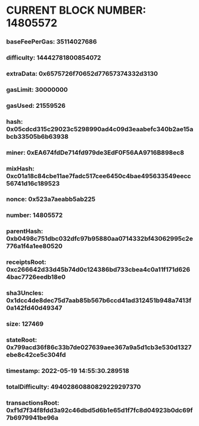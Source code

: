# CURRENT BLOCK NUMBER: 14805572

### baseFeePerGas: 35114027686
### difficulty: 14442781800854072
### extraData: 0x6575726f70652d77657374332d3130
### gasLimit: 30000000
### gasUsed: 21559526
### hash: 0x05cdcd315c29023c5298990ad4c09d3eaabefc340b2ae15abcb33505b6b63938
### miner: 0xEA674fdDe714fd979de3EdF0F56AA9716B898ec8
### mixHash: 0xc01a18c84cbe11ae7fadc517cee6450c4bae495633549eecc56741d16c189523
### nonce: 0x523a7aeabb5ab225
### number: 14805572
### parentHash: 0xb0498c751dbc032dfc97b95880aa0714332bf43062995c2e776a1f4a1ee80520
### receiptsRoot: 0xc266642d33d45b74d0c124386bd733cbea4c0a11f171d6264bac7726eedb18e0
### sha3Uncles: 0x1dcc4de8dec75d7aab85b567b6ccd41ad312451b948a7413f0a142fd40d49347
### size: 127469
### stateRoot: 0x799acd36f86c33b7de027639aee367a9a5d1cb3e530d1327ebe8c42ce5c304fd
### timestamp: 2022-05-19 14:55:30.289518
### totalDifficulty: 49402860880829229297370
### transactionsRoot: 0xf1d7f34f8fdd3a92c46dbd5d6b1e65d1f7fc8d04923b0dc69f7b6979941be96a
